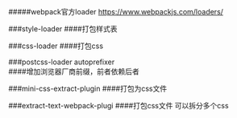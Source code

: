 #####webpack官方loader
https://www.webpackjs.com/loaders/

###style-loader 
####打包样式表

###css-loader
####打包css

###postcss-loader autoprefixer  
####增加浏览器厂商前缀，前者依赖后者

###mini-css-extract-plugin
####打包为css文件

###extract-text-webpack-plugi
####打包css文件 可以拆分多个css

